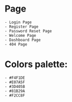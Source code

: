 # Page
    - Login Page
    - Register Page
    - Password Reset Page
    - Welcome Page
    - Dashboard Page
    - 404 Page


# Colors palette:
    - #F4F1DE
    - #E07A5F
    - #3D405B
    - #81B29A
    - #F2CC8F